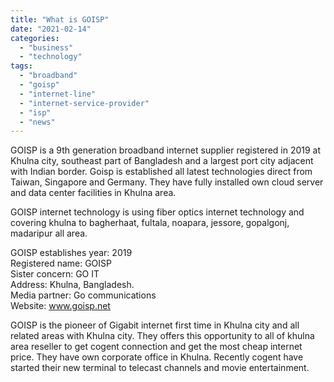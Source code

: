 ```yaml
---
title: "What is GOISP"
date: "2021-02-14"
categories: 
  - "business"
  - "technology"
tags: 
  - "broadband"
  - "goisp"
  - "internet-line"
  - "internet-service-provider"
  - "isp"
  - "news"
---
```


GOISP is a 9th generation broadband internet supplier registered in 2019 at Khulna city, southeast part of Bangladesh and a largest port city adjacent with Indian border. Goisp is established all latest technologies direct from Taiwan, Singapore and Germany. They have fully installed own cloud server and data center facilities in Khulna area.

GOISP internet technology is using fiber optics internet technology and covering khulna to bagherhaat, fultala, noapara, jessore, gopalgonj, madaripur all area.

GOISP establishes year: 2019  
Registered name: GOISP  
Sister concern: GO IT  
Address: Khulna, Bangladesh.  
Media partner: Go communications  
Website: www.goisp.net  

GOISP is the pioneer of Gigabit internet first time in Khulna city and all related areas with Khulna city. They offers this opportunity to all of khulna area reseller to get cogent connection and get the most cheap internet price. They have own corporate office in Khulna. Recently cogent have started their new terminal to telecast channels and movie entertainment.
